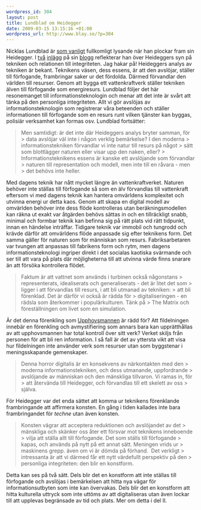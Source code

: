 ```yaml
--- 
wordpress_id: 304 
layout: post
title: Lundblad om Heidegger 
date: 2009-03-15 13:15:16 +01:00 
wordpress_url: http://www.blay.se/?p=304 
---
```


Nicklas Lundblad är [som vanligt](http://copyriot.blogspot.com/2005/12/skenmotstndaren-och-skalpellen.html) fullkomligt lysande när han plockar fram sin Heidegger. I [två](http://myothernotes.com/rationalgrounds/?p=98) [inlägg](http://myothernotes.com/rationalgrounds/?p=103) på sin [blogg](http://myothernotes.com/rationalgrounds/) reflekterar han över Heideggers syn på tekniken och relationen till integriteten. Jag hakar på! Heideggers analys av tekniken är bekant. Teknikens väsen, dess essens, är att den avslöjar, ställer till förfogande, frambringar saker ur det fördolda. Därmed förvandlar den världen till resurser. Genom att bygga ett vattenkraftverk ställer tekniken älven till förfogande som energiresurs. Lundblad följer det här resonemanget till informationsteknologin och menar att det inte är svårt att tänka på den personliga integriteten. Allt vi gör avslöjas av informationsteknologin som registrerar våra beteenden och ställer informationen till förfogande som en resurs runt vilken tjänster kan byggas, polisiär verksamhet kan formas osv. Lundblad fortsätter:

> Men samtidigt: är det inte där Heideggers analys bryter samman, för > data avslöjar väl inte i någon verklig bemärkelse? I den moderna > informationstekniken förvandlar vi inte natur till resurs på något > sätt som blottlägger naturen eller visar upp den naken, eller? > Informationsteknikens essens är kanske ett avslöjande som förvandlar > naturen till representation och modell, men inte till en råvara - men > det behövs inte heller.

Med dagens teknik har nått mycket längre än vattenkraftverket. Naturen behöver inte ställas till förfogande så som en älv förvandlas till vattenkraft eftersom vi med dagens teknik kan hantera omvärldens komplexitet och utvinna energi ur detta kaos. Genom att skapa en digital modell av omvärlden behöver inte dess flöde kontrolleras utan beräkningsmodellen kan räkna ut exakt var åtgärden behövs sättas in och en tillräckligt snabb, minimal och formbar teknik kan befinna sig på rätt plats vid rätt tidpunkt, innan en händelse inträffar. Tidigare teknik var immobil och tungrodd och krävde därför att omvärldens flöde anpassade sig efter teknikens form. Det samma gäller för naturen som för människan som resurs. Fabriksarbetaren var tvungen att anpassas till fabrikens form och rytm, men dagens informationsteknologi ingriper direkt i det socialas kaotiska svärmande och ser till att vara på plats där möjligheterna till att utvinna värde finns snarare än att försöka kontrollera flödet.

> Faktum är att vattnet som används i turbinen också någonstans > representerats, idealiserats och generaliserats - det är litet det som > ligger i att förvandlas till resurs, i att bli utmanad av tekniken: > att bli förenklad. Det är därför vi också är rädda för > digitaliseringen - en rädsla som återkommer i populärkulturen. Tänk på > The Matrix och föreställningen om livet som en simulation.

Är det denna förenkling som [Upphovsmannen](http://dn.se/kultur-noje/debatt-essa/min-dikt-ar-min-1.819504) är rädd för? Att fildelningen innebär en förenkling och avmystifiering som annars bara kan upprätthållas av att upphovsmannen har total kontroll över sitt verk? Verket skiljs från personen för att bli ren information. I så fall är det av yttersta vikt att visa hur fildelningen inte använder verk som resurser utan som byggstenar i meningsskapande gemenskaper.

> Denna horror digitalis är en konsekvens av närkontakten med den > moderna informationstekniken, och dess utmanande, uppfordrande > avslöjande av människan och den mänskliga tillvaron. Vi ramas in, för > att återvända till Heidegger, och förvandlas till ett skelett av oss > själva.

För Heidegger var det enda sättet att komma ur teknikens förenklande frambringande att affirmera konsten. En gång i tiden kallades inte bara frambringandet för *techne* utan även konsten.

> Konsten vägrar att acceptera reduktionen och avslöjandet av det > mänskliga och skänker oss åter ett försvar mot teknikens inneboende > vilja att ställa allt till förfogande. Det som ställs till förfogande > kapas, och används på nytt på ett annat sätt. Meningen vrids ur > maskinens grepp. även om vi är dömda på förhand.  Det verkligt > intressanta är att vi därmed får ett nytt värdefullt perspektiv på den > personliga integriteten: den blir en konstform.

Detta kan ses på två sätt. Dels blir det en konstform att inte ställas till förfogande och avslöjas i bemärkelsen att hitta nya vägar för informationsutbyten som inte kan övervakas. Dels blir det en konstform att hitta kulturella uttryck som inte uttöms av att digitaliseras utan även lockar till att upplevas begränsade av tid och plats. Mer om detta i del II. 